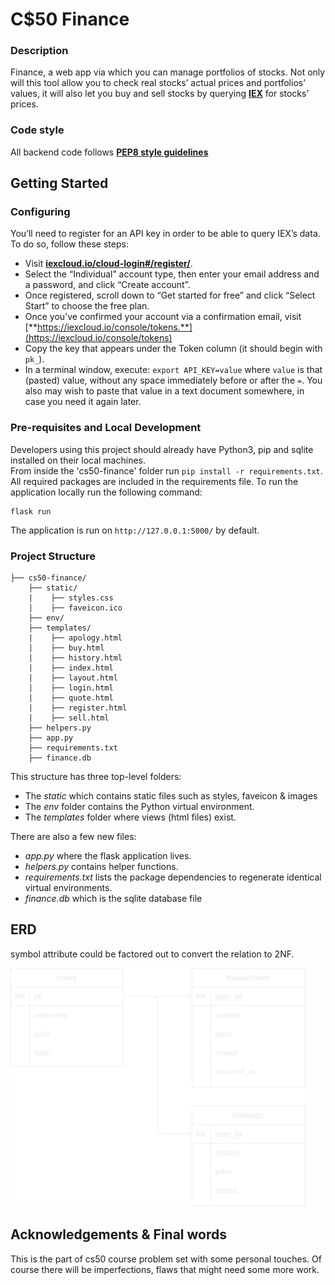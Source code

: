 # C$50 Finance
### Description
Finance, a web app via which you can manage portfolios of stocks.
Not only will this tool allow you to check real stocks’ actual prices and portfolios’ values,
it will also let you buy and sell stocks by querying [**IEX**](https://iextrading.com/developer/) for stocks’ prices.

### Code style
All backend code follows [**PEP8 style guidelines**](https://www.python.org/dev/peps/pep-0008/)

## Getting Started
### Configuring
You’ll need to register for an API key in order to be able to query IEX’s data. To do so, follow these steps:

- Visit [**iexcloud.io/cloud-login#/register/**](https://iexcloud.io/cloud-login#/register/).
- Select the “Individual” account type, then enter your email address and a password, and click “Create account”.
- Once registered, scroll down to “Get started for free” and click “Select Start” to choose the free plan.
- Once you’ve confirmed your account via a confirmation email, visit [**https://iexcloud.io/console/tokens.**](https://iexcloud.io/console/tokens)
- Copy the key that appears under the Token column (it should begin with `pk_`).
- In a terminal window, execute:
`export API_KEY=value`
where `value` is that (pasted) value, without any space immediately before or after the `=`. You also may wish to paste that value in a text document somewhere, in case you need it again later.

### Pre-requisites and Local Development
Developers using this project should already have Python3, pip and sqlite installed on their local machines.\
From inside the 'cs50-finance' folder run `pip install -r requirements.txt`. All required packages are included in the requirements file.
To run the application locally run the following command:

    flask run

The application is run on `http://127.0.0.1:5000/` by default.

### Project Structure
    ├── cs50-finance/
        ├── static/
        |    ├── styles.css
        |    ├── faveicon.ico
        ├── env/
        ├── templates/
        |    ├── apology.html
        |    ├── buy.html
        |    ├── history.html
        |    ├── index.html
        |    ├── layout.html
        |    ├── login.html
        |    ├── quote.html
        |    ├── register.html
        |    ├── sell.html
        ├── helpers.py
        ├── app.py
        ├── requirements.txt
        ├── finance.db

This structure has three top-level folders:
- The *static* which contains static files such as styles, faveicon & images
- The *env* folder contains the Python virtual environment.
- The *templates* folder where views (html files) exist.

There are also a few new files:
- *app.py* where the flask application lives.
- *helpers.py* contains helper functions.
- *requirements.txt* lists the package dependencies to regenerate identical virtual environments.
- *finance.db* which is the sqlite database file

## ERD
symbol attribute could be factored out to convert the relation to 2NF.

![ERD](https://github.com/osamaragab520/cs50-finance/blob/master/static/erd.png)

## Acknowledgements & Final words
This is the part of cs50 course problem set with some personal touches. Of course there will be imperfections, flaws that might need some more work.
